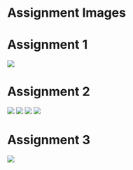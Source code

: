 # Assignment Images

# Assignment 1
![](Images/WelcomePage.png)

# Assignment 2
![](Images/Loginpage.png)
![](Images/Registerpage.png)
![](Images/FormValidation.png)
![](Images/FormValidation1.png)

# Assignment 3
![](Images/CustomButtom.png)
